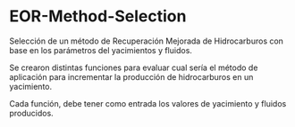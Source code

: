 # EOR-Method-Selection
Selección de un método de Recuperación Mejorada de Hidrocarburos con base en los parámetros del yacimientos y fluidos.

Se crearon distintas funciones para evaluar cual sería el método de aplicación para incrementar la producción de hidrocarburos en un yacimiento.

Cada función, debe tener como entrada los valores de yacimiento y fluidos producidos. 
